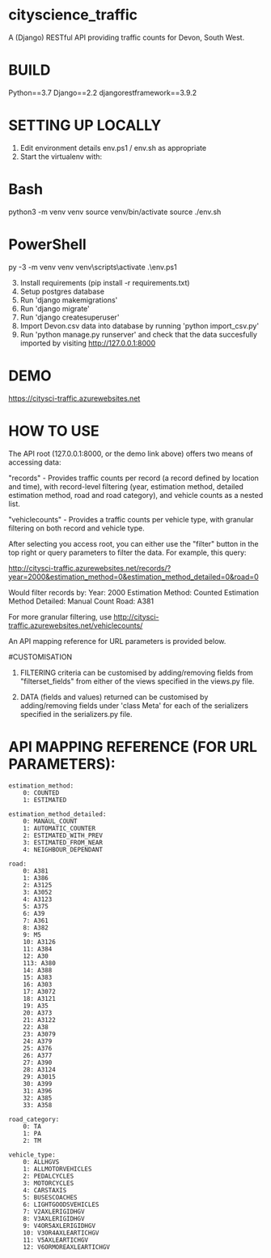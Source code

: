 # cityscience_traffic

A (Django) RESTful API providing traffic counts for Devon, South West.


# BUILD
Python==3.7
Django==2.2
djangorestframework==3.9.2


# SETTING UP LOCALLY
1. Edit environment details env.ps1 / env.sh as appropriate
2. Start the virtualenv with:

  # Bash
  python3 -m venv venv
  source venv/bin/activate
  source ./env.sh

  # PowerShell
  py -3 -m venv venv
  venv\scripts\activate
  .\env.ps1

3. Install requirements (pip install -r requirements.txt)
4. Setup postgres database
5. Run 'django makemigrations'
6. Run 'django migrate'
7. Run 'django createsuperuser'
8. Import Devon.csv data into database by running 'python import_csv.py'
9. Run 'python manage.py runserver' and check that the data succesfully imported by visiting http://127.0.0.1:8000


# DEMO
https://citysci-traffic.azurewebsites.net


# HOW TO USE
The API root (127.0.0.1:8000, or the demo link above) offers two means of accessing data:

"records" - Provides traffic counts per record (a record defined by location and time), with record-level filtering (year, estimation method, detailed estimation method, road and road category), and vehicle counts as a nested list.

"vehiclecounts" - Provides a traffic counts per vehicle type, with granular filtering on both record and vehicle type.

After selecting you access root, you can either use the "filter" button in the top right or query parameters to filter the data. For example, this query:

http://citysci-traffic.azurewebsites.net/records/?year=2000&estimation_method=0&estimation_method_detailed=0&road=0

Would filter records by:
    Year: 2000
    Estimation Method: Counted
    Estimation Method Detailed: Manual Count
    Road: A381

For more granular filtering, use http://citysci-traffic.azurewebsites.net/vehiclecounts/

An API mapping reference for URL parameters is provided below.


#CUSTOMISATION

1. FILTERING criteria can be customised by adding/removing fields from "filterset_fields" from either of the views specified in the views.py file.

2. DATA (fields and values) returned can be customised by adding/removing fields under 'class Meta' for each of the serializers specified in the serializers.py file.


# API MAPPING REFERENCE (FOR URL PARAMETERS):

    estimation_method:
        0: COUNTED
        1: ESTIMATED

    estimation_method_detailed:
        0: MANAUL_COUNT
        1: AUTOMATIC_COUNTER
        2: ESTIMATED_WITH_PREV
        3: ESTIMATED_FROM_NEAR
        4: NEIGHBOUR_DEPENDANT

    road:
        0: A381
        1: A386
        2: A3125
        3: A3052
        4: A3123
        5: A375
        6: A39
        7: A361
        8: A382
        9: M5
        10: A3126
        11: A384
        12: A30
        113: A380
        14: A388
        15: A383
        16: A303
        17: A3072
        18: A3121
        19: A35
        20: A373
        21: A3122
        22: A38
        23: A3079
        24: A379
        25: A376
        26: A377
        27: A390
        28: A3124
        29: A3015
        30: A399
        31: A396
        32: A385
        33: A358

    road_category:
        0: TA
        1: PA
        2: TM

    vehicle_type:
        0: ALLHGVS
        1: ALLMOTORVEHICLES
        2: PEDALCYCLES
        3: MOTORCYCLES
        4: CARSTAXIS
        5: BUSESCOACHES
        6: LIGHTGOODSVEHICLES
        7: V2AXLERIGIDHGV
        8: V3AXLERIGIDHGV
        9: V4OR5AXLERIGIDHGV
        10: V3OR4AXLEARTICHGV
        11: V5AXLEARTICHGV
        12: V6ORMOREAXLEARTICHGV